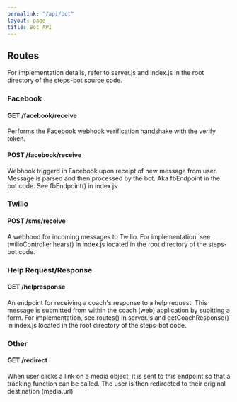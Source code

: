 ```yaml
---
permalink: "/api/bot"
layout: page
title: Bot API
---
```


<div class="row">
  <div class="col l12 controller">
    <h2>Routes</h2>
    <p class="font-style: italic">For implementation details, refer to <span class="inline-code">server.js</span> and <span class="inline-code">index.js</span> in the root directory of the <span class="inline-code">steps-bot</span> source code.</p>
  </div>
  <div class="col l12 controller">
    <h3 class="highlight-title">Facebook</h3>
    <h4 class="title-break">GET /facebook/receive</h4>
    <p>Performs the Facebook webhook verification handshake with the verify token.</p>
    <span></span> <!-- here just to page the page more readable in IDE -->
    <h4 class="title-break">POST /facebook/receive</h4>
    <p>Webhook triggerd in Facebook upon receipt of new message from user. Message is parsed and then processed by the bot. Aka <span class="inline-code">fbEndpoint</span> in the bot code. See <span class="inline-code">fbEndpoint()</span> in <span class="inline-code">index.js</span> </p>
    <span></span> <!-- here just to page the page more readable in IDE -->
  </div>
  <div class="col l12 controller">
    <h3 class="highlight-title">Twilio</h3>
    <h4 class="title-break">POST /sms/receive</h4>
    <p>A webhood for incoming messages to Twilio. For implementation, see <span class="inline-code">twilioController.hears()</span> in <span class="inline-code">index.js</span> located in the root directory of the <span class="inline-code">steps-bot</span> code.</p>
    <span></span> <!-- here just to page the page more readable in IDE -->
  </div>
  <div class="col l12 controller">
    <h3 class="highlight-title">Help Request/Response</h3>
    <h4 class="title-break">GET /helpresponse</h4>
    <p>An endpoint for receiving a coach's response to a help request. This message is submitted from within the coach (web) application by subitting a form. For implementation, see <span class="inline-code">routes()</span> in <span class="inline-code">server.js</span> and <span class="inline-code">getCoachResponse()</span> in <span class="inline-code">index.js</span> located in the root directory of the <span class="inline-code">steps-bot</span> code.</p>
    <span></span> <!-- here just to page the page more readable in IDE -->
  </div>
  <div class="col l12 controller">
    <h3 class="highlight-title">Other</h3>
    <h4 class="title-break">GET /redirect</h4>
    <p>When user clicks a link on a <span class="inline-code">media</span> object, it is sent to this endpoint so that a tracking function can be called. The user is then redirected to their original destination (<span class="inline-code">media.url</span>)</p>
  </div>
</div>